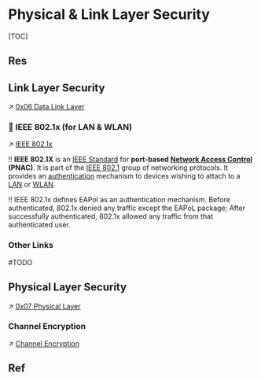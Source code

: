 # Physical & Link Layer Security

[TOC]



## Res



## Link Layer Security 
↗ [0x06 Data Link Layer](../../../../🔑%20CS_Core/🏎️%20Computer%20Networking%20and%20Communication/📌%20Computer%20Networking%20Basics/0x06%20Data%20Link%20Layer/0x06%20Data%20Link%20Layer.md)

### 📡 IEEE 802.1x (for LAN & WLAN)
↗ [IEEE 802.1x](📌%20Physical%20&%20Link%20Layer%20Standards/IEEE%20802.1x/IEEE%20802.1x.md)

‼️ **IEEE 802.1X** is an [IEEE Standard](https://en.wikipedia.org/wiki/IEEE_Standard) for **port-based [Network Access Control](https://en.wikipedia.org/wiki/Network_Access_Control) (PNAC)**. It is part of the [IEEE 802.1](https://en.wikipedia.org/wiki/IEEE_802.1) group of networking protocols. It provides an [authentication](https://en.wikipedia.org/wiki/Authentication) mechanism to devices wishing to attach to a [LAN](https://en.wikipedia.org/wiki/Local_area_network) or [WLAN](https://en.wikipedia.org/wiki/Wireless_LAN).

‼️ IEEE 802.1x defines EAPol as an authentication mechanism. Before authenticated, 802.1x denied any traffic except the EAPoL package; After successfully authenticated, 802.1x allowed any traffic from that authenticated user. 

### Other Links
#TODO 



## Physical Layer Security
↗ [0x07 Physical Layer](../../../../🔑%20CS_Core/🏎️%20Computer%20Networking%20and%20Communication/📌%20Computer%20Networking%20Basics/0x07%20Physical%20Layer/0x07%20Physical%20Layer.md)

### Channel Encryption
↗ [Channel Encryption](Channel%20Encryption/Channel%20Encryption.md)



## Ref

